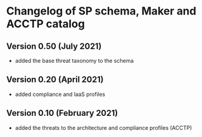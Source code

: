 
# Changelog of SP schema, Maker and ACCTP catalog

## Version 0.50 (July 2021)

* added the base threat taxonomy to the schema

## Version 0.20 (April 2021)

* added compliance and IaaS profiles

## Version 0.10 (February 2021)

* added the threats to the architecture and compliance profiles (ACCTP)

